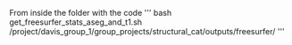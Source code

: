 From inside the folder with the code
'''
bash get_freesurfer_stats_aseg_and_t1.sh /project/davis_group_1/group_projects/structural_cat/outputs/freesurfer/
'''
